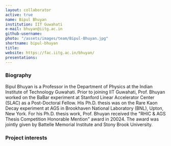 ```yaml
---
layout: collaborator
active: true
name: Bipul Bhuyan
institution: IIT Guwahati
e-mail: bhuyan@iitg.ac.in
github-username:
photo: "/assets/images/team/Bipul-Bhuyan.jpg"
shortname: bipul-bhuyan
title:
website: https://fac.iitg.ac.in/bhuyan/
presentations:
---
```


### Biography

Bipul Bhuyan is a Professor in the Department of Physics at the Indian Institute of Technology Guwahati. Prior to joining IIT Guwahati, Prof. Bhuyan worked on the BaBar experiment at Stanford Linear Accelerator Center (SLAC) as a Post-Doctoral Fellow. His Ph.D. thesis was on the Rare Kaon Decay experiment at AGS in Brookhaven National Laboratory (BNL), Upton, New York. For his Ph.D. thesis work, Prof. Bhuyan received the "RHIC & AGS Thesis Competition Honorable Mention" award in 20024. The award was jointly given by Battelle Memorial Institute and Stony Brook University.

### Project interests


